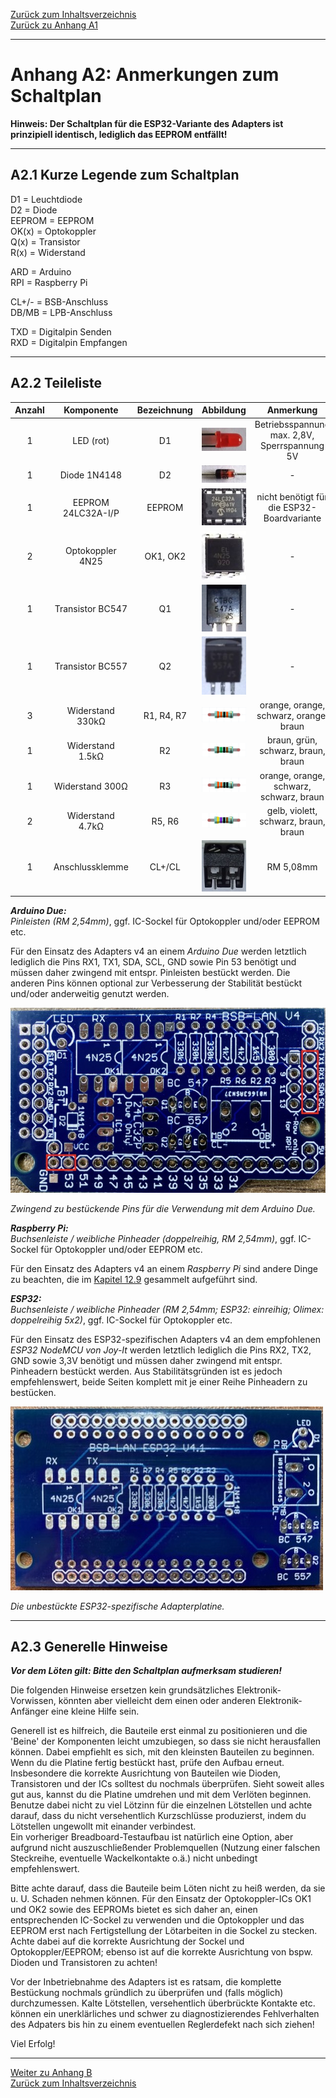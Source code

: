 [Zurück zum Inhaltsverzeichnis](inhaltsverzeichnis.md)  
[Zurück zu Anhang A1](anhang_a1.md)    
    
---
    

    
# Anhang A2: Anmerkungen zum Schaltplan
    

**Hinweis: Der Schaltplan für die ESP32-Variante des Adapters ist prinzipiell identisch, lediglich das EEPROM entfällt!**  
    
---

## A2.1 Kurze Legende zum Schaltplan

D1 = Leuchtdiode  
D2 = Diode  
EEPROM = EEPROM  
OK(x) = Optokoppler  
Q(x) = Transistor  
R(x) = Widerstand  
 
ARD = Arduino  
RPI = Raspberry Pi  

CL+/- = BSB-Anschluss  
DB/MB = LPB-Anschluss  

TXD = Digitalpin Senden  
RXD = Digitalpin Empfangen    
    
---
    
## A2.2 Teileliste

| Anzahl | Komponente | Bezeichnung | Abbildung | Anmerkung | 
|:-----------:|:-------------:|:----------:|:-----------:|:------:|  
| 1 | LED (rot) | D1 | <img src="https://raw.githubusercontent.com/1coderookie/BSB-LPB-LAN/master/docs/pics/led_small.jpg"> | Betriebsspannung max. 2,8V, Sperrspannung 5V |  
| 1 | Diode 1N4148 | D2 | <img src="https://raw.githubusercontent.com/1coderookie/BSB-LPB-LAN/master/docs/pics/1n4148_small.jpg"> | - |  
| 1 | EEPROM 24LC32A-I/P | EEPROM | <img src="https://raw.githubusercontent.com/1coderookie/BSB-LPB-LAN/master/docs/pics/eeprom_small.jpg"> | nicht benötigt für die ESP32-Boardvariante |  
| 2 | Optokoppler 4N25 | OK1, OK2 | <img src="https://raw.githubusercontent.com/1coderookie/BSB-LPB-LAN/master/docs/pics/4n25_small.jpg"> | - |    
| 1 | Transistor BC547 | Q1 | <img src="https://raw.githubusercontent.com/1coderookie/BSB-LPB-LAN/master/docs/pics/bc547_small.jpg"> | - |  
| 1 | Transistor BC557 | Q2 | <img src="https://raw.githubusercontent.com/1coderookie/BSB-LPB-LAN/master/docs/pics/bc557_small.jpg"> | - |  
| 3 | Widerstand 330kΩ | R1, R4, R7 | <img src="https://raw.githubusercontent.com/1coderookie/BSB-LPB-LAN/master/docs/pics/330k_small.png"> | orange, orange, schwarz, orange, braun | 
| 1 | Widerstand 1.5kΩ | R2 | <img src="https://raw.githubusercontent.com/1coderookie/BSB-LPB-LAN/master/docs/pics/1k5_small.png"> | braun, grün, schwarz, braun, braun | 
| 1 | Widerstand 300Ω | R3 | <img src="https://raw.githubusercontent.com/1coderookie/BSB-LPB-LAN/master/docs/pics/330_small.png"> | orange, orange, schwarz, schwarz, braun | 
| 2 | Widerstand 4.7kΩ | R5, R6 | <img src="https://raw.githubusercontent.com/1coderookie/BSB-LPB-LAN/master/docs/pics/4k7_small.png"> | gelb, violett, schwarz, braun, braun |  
| 1 | Anschlussklemme | CL+/CL | <img src="https://raw.githubusercontent.com/1coderookie/BSB-LPB-LAN/master/docs/pics/klemme_small.jpg"> | RM 5,08mm |
    

***Arduino Due:***  
*Pinleisten (RM 2,54mm)*, ggf. IC-Sockel für Optokoppler und/oder EEPROM etc.  
  
Für den Einsatz des Adapters v4 an einem *Arduino Due* werden letztlich lediglich die Pins RX1, TX1, SDA, SCL, GND sowie Pin 53 benötigt und müssen daher zwingend mit entspr. Pinleisten bestückt werden. Die anderen Pins können optional zur Verbesserung der Stabilität bestückt und/oder anderweitig genutzt werden.  
  
<img src="https://raw.githubusercontent.com/1coderookie/BSB-LPB-LAN/master/docs/pics/bsb-adapter-v4-unbestueckt_pins.jpg">  
  
*Zwingend zu bestückende Pins für die Verwendung mit dem Arduino Due.*  
  
***Raspberry Pi:***  
*Buchsenleiste / weibliche Pinheader (doppelreihig, RM 2,54mm)*, ggf. IC-Sockel für Optokoppler und/oder EEPROM etc.  
  
Für den Einsatz des Adapters v4 an einem *Raspberry Pi* sind andere Dinge zu beachten, die im [Kapitel 12.9](kap12.md#129-raspberry-pi) gesammelt aufgeführt sind.    
        
***ESP32:***  
*Buchsenleiste / weibliche Pinheader (RM 2,54mm; ESP32: einreihig; Olimex: doppelreihig 5x2)*, ggf. IC-Sockel für Optokoppler etc.  
  
Für den Einsatz des ESP32-spezifischen Adapters v4 an dem empfohlenen *ESP32 NodeMCU von Joy-It* werden letztlich lediglich die Pins RX2, TX2,  GND sowie 3,3V benötigt und müssen daher zwingend mit entspr. Pinheadern bestückt werden. Aus Stabilitätsgründen ist es jedoch empfehlenswert, beide Seiten komplett mit je einer Reihe Pinheadern zu bestücken.   
  
<img src="https://raw.githubusercontent.com/1coderookie/BSB-LPB-LAN/master/docs/pics/ESP32-PCB.jpeg">  
  
*Die unbestückte ESP32-spezifische Adapterplatine.*  
        
    
---
    

## A2.3 Generelle Hinweise

***Vor dem Löten gilt: Bitte den Schaltplan aufmerksam studieren!***
  
Die folgenden Hinweise ersetzen kein grundsätzliches
Elektronik-Vorwissen, könnten aber vielleicht dem einen oder
anderen Elektronik-Anfänger eine kleine Hilfe sein.

Generell ist es hilfreich, die Bauteile erst einmal zu
positionieren und die 'Beine' der Komponenten leicht umzubiegen, so dass sie nicht herausfallen können. Dabei empfiehlt es sich, mit den kleinsten Bauteilen zu beginnen. Wenn du die Platine fertig bestückt hast, prüfe den Aufbau erneut. Insbesondere die korrekte Ausrichtung von Bauteilen wie Dioden, Transistoren und der ICs solltest du nochmals überprüfen. Sieht soweit alles gut aus, kannst du die Platine umdrehen und mit dem Verlöten beginnen. Benutze dabei nicht zu viel Lötzinn für die einzelnen Lötstellen und achte darauf, dass du nicht versehentlich Kurzschlüsse produzierst, indem du Lötstellen ungewollt mit einander verbindest.  
Ein vorheriger Breadboard-Testaufbau ist natürlich eine Option, aber
aufgrund nicht auszuschließender Problemquellen (Nutzung einer falschen
Steckreihe, eventuelle Wackelkontakte o.ä.) nicht unbedingt
empfehlenswert.

Bitte achte darauf, dass die Bauteile beim Löten nicht zu heiß werden,
da sie u. U. Schaden nehmen können. Für den Einsatz der Optokoppler-ICs
OK1 und OK2 sowie des EEPROMs bietet es sich daher an, einen entsprechenden IC-Sockel zu
verwenden und die Optokoppler und das EEPROM erst nach Fertigstellung der Lötarbeiten
in die Sockel zu stecken. Achte dabei auf die korrekte Ausrichtung der
Sockel und Optokoppler/EEPROM; ebenso ist auf die korrekte Ausrichtung von bspw.
Dioden und Transistoren zu achten!

Vor der Inbetriebnahme des Adapters ist es ratsam, die komplette
Bestückung nochmals gründlich zu überprüfen und (falls möglich)
durchzumessen. Kalte Lötstellen, versehentlich überbrückte Kontakte etc.
können ein unerklärliches und schwer zu diagnostizierendes Fehlverhalten
des Adpaters bis hin zu einem eventuellen Reglerdefekt nach sich ziehen!

Viel Erfolg!  
    
---
         
     
[Weiter zu Anhang B](anhang_b.md)      
[Zurück zum Inhaltsverzeichnis](inhaltsverzeichnis.md)  
